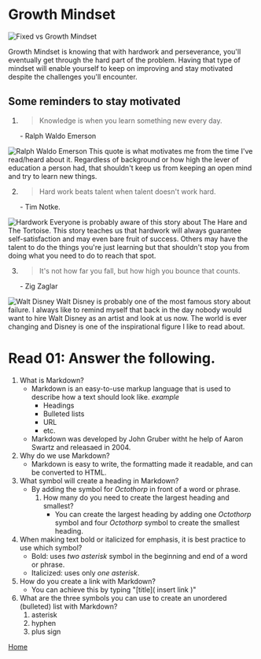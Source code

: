 # Growth Mindset 

![Fixed vs Growth Mindset](https://mylearningtools.org/wp-content/uploads/2021/02/Growth-Mindset-vs-Fixed-Mindset.png)

Growth Mindset is knowing that with hardwork and perseverance, you'll eventually get through the hard part of the problem. Having that type of mindset will enable yourself to keep on improving and stay motivated despite the challenges you'll encounter. 

## Some reminders to stay motivated

1. <blockquote> Knowledge is when you learn something new every day. </blockquote> - Ralph Waldo Emerson

![Ralph Waldo Emerson](https://cdn.britannica.com/56/65056-050-9E0FABF2/Ralph-Waldo-Emerson-1860.jpg?w=400&h=300&c=crop)
This quote is what motivates me from the time I've read/heard about it. Regardless of background or how high the lever of education a person had, that shouldn't keep us from keeping an open mind and try to learn new things.

2. <blockquote> Hard work beats talent when talent doesn't work hard. </blockquote> - Tim Notke.

![Hardwork](https://m.media-amazon.com/images/M/MV5BYjM4MDBmZjktMTg2Ny00YThjLTlmOGYtZGU3NmJiOGViMDRhXkEyXkFqcGdeQXVyNTMyODM3MTg@._V1_FMjpg_UX1000_.jpg)
Everyone is probably aware of this story about The Hare and The Tortoise. This story teaches us that hardwork will always guarantee self-satisfaction and may even bare fruit of success. Others may have the talent to do the things you're just learning but that shouldn't stop you from doing what you need to do to reach that spot.

3. <blockquote> It's not how far you fall, but how high you bounce that counts.</blockquote> - Zig Zaglar

![Walt Disney](https://www.bradaronson.com/wp-content/uploads/2015/05/famous-failures-Walt-Disney.jpg)
Walt Disney is probably one of the most famous story about failure. I always like to remind myself that back in the day nobody would want to hire Walt Disney as an artist and look at us now. The world is ever changing and Disney is one of the inspirational figure I like to read about.

# Read 01: Answer the following.

1. What is Markdown?
    -  Markdown is an easy-to-use markup language that is used to describe how a text should look like.
        *example*
        - Headings
        - Bulleted lists
        - URL
        - etc.
    - Markdown was developed by John Gruber witht he help of Aaron Swartz and releasaed in 2004.
2. Why do we use Markdown?
    - Markdown is easy to write, the formatting made it readable, and can be converted to HTML.
3. What symbol will create a heading in Markdown?
    - By adding the symbol for *Octothorp* in front of a word or phrase.
        1. How many do you need to create the largest heading and smallest?
            - You can create the largest heading by adding one *Octothorp* symbol and four *Octothorp* symbol to create the smallest heading.
4. When making text bold or italicized for emphasis, it is best practice to use which symbol?
    - Bold: uses *two asterisk* symbol in the beginning and end of a word or phrase.
    - Italicized: uses only *one asterisk*.
5. How do you create a link with Markdown?
    - You can achieve this by typing "[title]( insert link )"
6. What are the three symbols you can use to create an unordered (bulleted) list with Markdown?
    1. asterisk
    2. hyphen
    3. plus sign

[Home](README.md)